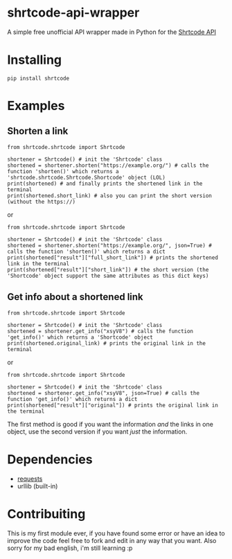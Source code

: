 # shrtcode-api-wrapper
A simple free unofficial API wrapper made in Python for the [Shrtcode API](https://app.shrtco.de/)

# Installing
```
pip install shrtcode
```

# Examples

## Shorten a link
```
from shrtcode.shrtcode import Shrtcode

shortener = Shrtcode() # init the 'Shrtcode' class
shortened = shortener.shorten("https://example.org/") # calls the function 'shorten()' which returns a 'shrtcode.shrtcode.Shrtcode.Shortcode' object (LOL)
print(shortened) # and finally prints the shortened link in the terminal
print(shortened.short_link) # also you can print the short version (without the https://)
```
or
```
from shrtcode.shrtcode import Shrtcode

shortener = Shrtcode() # init the 'Shrtcode' class
shortened = shortener.shorten("https://example.org/", json=True) # calls the function 'shorten()' which returns a dict
print(shortened["result"]["full_short_link"]) # prints the shortened link in the terminal
print(shortened["result"]["short_link"]) # the short version (the 'Shortcode' object support the same attributes as this dict keys)
```

## Get info about a shortened link
```
from shrtcode.shrtcode import Shrtcode

shortener = Shrtcode() # init the 'Shrtcode' class
shortened = shortener.get_info("xsyV8") # calls the function 'get_info()' which returns a 'Shortcode' object
print(shortened.original_link) # prints the original link in the terminal
```
or
```
from shrtcode.shrtcode import Shrtcode

shortener = Shrtcode() # init the 'Shrtcode' class
shortened = shortener.get_info("xsyV8", json=True) # calls the function 'get_info()' which returns a dict
print(shortened["result"]["original"]) # prints the original link in the terminal
```
The first method is good if you want the information _and_ the links in one object, use the second version if you want _just_ the information.

# Dependencies
  - [requests](https://pypi.org/project/requests/)
  - urllib (built-in)

# Contribuiting
This is my first module ever, if you have found some error or have an idea to improve the code feel free to fork and edit in any way that you want.
Also sorry for my bad english, i'm still learning :p
